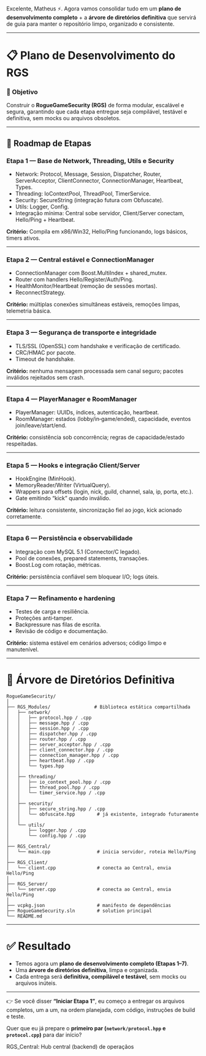 Excelente, Matheus ⚡. Agora vamos consolidar tudo em um **plano de desenvolvimento completo** + a **árvore de diretórios definitiva** que servirá de guia para manter o repositório limpo, organizado e consistente.  

---

# 📋 Plano de Desenvolvimento do RGS

### 🎯 Objetivo
Construir o **RogueGameSecurity (RGS)** de forma modular, escalável e segura, garantindo que cada etapa entregue seja compilável, testável e definitiva, sem mocks ou arquivos obsoletos.

---

## 🚀 Roadmap de Etapas

### **Etapa 1 — Base de Network, Threading, Utils e Security**
- Network: Protocol, Message, Session, Dispatcher, Router, ServerAcceptor, ClientConnector, ConnectionManager, Heartbeat, Types.  
- Threading: IoContextPool, ThreadPool, TimerService.  
- Security: SecureString (integração futura com Obfuscate).  
- Utils: Logger, Config.  
- Integração mínima: Central sobe servidor, Client/Server conectam, Hello/Ping + Heartbeat.  

**Critério:** Compila em x86/Win32, Hello/Ping funcionando, logs básicos, timers ativos.

---

### **Etapa 2 — Central estável e ConnectionManager**
- ConnectionManager com Boost.MultiIndex + shared_mutex.  
- Router com handlers Hello/Register/Auth/Ping.  
- HealthMonitor/Heartbeat (remoção de sessões mortas).  
- ReconnectStrategy.  

**Critério:** múltiplas conexões simultâneas estáveis, remoções limpas, telemetria básica.

---

### **Etapa 3 — Segurança de transporte e integridade**
- TLS/SSL (OpenSSL) com handshake e verificação de certificado.  
- CRC/HMAC por pacote.  
- Timeout de handshake.  

**Critério:** nenhuma mensagem processada sem canal seguro; pacotes inválidos rejeitados sem crash.

---

### **Etapa 4 — PlayerManager e RoomManager**
- PlayerManager: UUIDs, índices, autenticação, heartbeat.  
- RoomManager: estados (lobby/in‑game/ended), capacidade, eventos join/leave/start/end.  

**Critério:** consistência sob concorrência; regras de capacidade/estado respeitadas.

---

### **Etapa 5 — Hooks e integração Client/Server**
- HookEngine (MinHook).  
- MemoryReader/Writer (VirtualQuery).  
- Wrappers para offsets (login, nick, guild, channel, sala, ip, porta, etc.).  
- Gate emitindo “kick” quando inválido.  

**Critério:** leitura consistente, sincronização fiel ao jogo, kick acionado corretamente.

---

### **Etapa 6 — Persistência e observabilidade**
- Integração com MySQL 5.1 (Connector/C legado).  
- Pool de conexões, prepared statements, transações.  
- Boost.Log com rotação, métricas.  

**Critério:** persistência confiável sem bloquear I/O; logs úteis.

---

### **Etapa 7 — Refinamento e hardening**
- Testes de carga e resiliência.  
- Proteções anti‑tamper.  
- Backpressure nas filas de escrita.  
- Revisão de código e documentação.  

**Critério:** sistema estável em cenários adversos; código limpo e manutenível.

---

# 📂 Árvore de Diretórios Definitiva

```
RogueGameSecurity/
│
├── RGS_Modules/                # Biblioteca estática compartilhada
│   ├── network/
│   │   ├── protocol.hpp / .cpp
│   │   ├── message.hpp / .cpp
│   │   ├── session.hpp / .cpp
│   │   ├── dispatcher.hpp / .cpp
│   │   ├── router.hpp / .cpp
│   │   ├── server_acceptor.hpp / .cpp
│   │   ├── client_connector.hpp / .cpp
│   │   ├── connection_manager.hpp / .cpp
│   │   ├── heartbeat.hpp / .cpp
│   │   └── types.hpp
│   │
│   ├── threading/
│   │   ├── io_context_pool.hpp / .cpp
│   │   ├── thread_pool.hpp / .cpp
│   │   └── timer_service.hpp / .cpp
│   │
│   ├── security/
│   │   ├── secure_string.hpp / .cpp
│   │   └── obfuscate.hpp        # já existente, integrado futuramente
│   │
│   └── utils/
│       ├── logger.hpp / .cpp
│       └── config.hpp / .cpp
│
├── RGS_Central/
│   └── main.cpp                 # inicia servidor, roteia Hello/Ping
│
├── RGS_Client/
│   └── client.cpp               # conecta ao Central, envia Hello/Ping
│
├── RGS_Server/
│   └── server.cpp               # conecta ao Central, envia Hello/Ping
│
├── vcpkg.json                   # manifesto de dependências
├── RogueGameSecurity.sln        # solution principal
└── README.md
```

---

# ✅ Resultado

- Temos agora um **plano de desenvolvimento completo (Etapas 1–7)**.  
- Uma **árvore de diretórios definitiva**, limpa e organizada.  
- Cada entrega será **definitiva, compilável e testável**, sem mocks ou arquivos inúteis.  

---

👉 Se você disser **“Iniciar Etapa 1”**, eu começo a entregar os arquivos completos, um a um, na ordem planejada, com código, instruções de build e teste.  

Quer que eu já prepare o **primeiro par (`network/protocol.hpp` e `protocol.cpp`)** para dar início?


RGS_Central: Hub central (backend) de operaçãos

